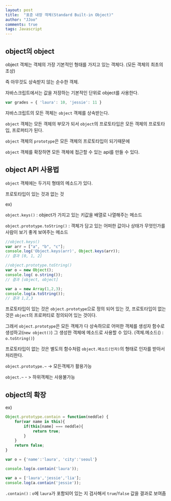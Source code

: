 ```yaml
---
layout: post
title:  "표준 내장 객체(Standard Built-in Object)"
author: "JJoo"
comments: true
tags: Javascript
---
```



## object의 object

object 객체는 객체의 가장 기본적인 형태를 가지고 있는 객체다. (모든 객체의 최초의 조상)

즉 아무것도 상속받지 않는 순수한 객체.

자바스크립트에서는 값을 저장하는 기본적인 단위로 object를 사용한다.


```javascript
var grades = { 'laura': 10, 'jessie': 11 }
```

자바스크립트의 모든 객체는 `object` 객체를 상속받는다.

`object` 객체는 모든 객체의 부모가 되서 `object`의 프로토타입은 모든 객체의 프로토타입, 프로퍼티가 된다. 

`object` 객체의 `prototype`은 모든 객체의 프로토타입이 되기때문에 

`object` 객체를 확장하면 모든 객체에 접근할 수 있는 api를 만들 수 있다. 



## object API 사용법 

`object` 객체에는 두가지 형태의 메소드가 있다. 

프로토타입이 있는 것과 없는 것

ex)

`object.keys()` : object가 가지고 있는 키값을 배열로 나열해주는 메소드

`object.prototype.toString()` : 객체가 담고 있는 어떠한 값이나 상태가 무엇인가를 사람이 보기 좋게 보여주는 메소드

```javascript
//object.keys() 
var arr = ["a", "b", "c"];
console.log('Object.keys(arr)', Object.keys(arr));
// 결과 [0, 1, 2]

//object.prototype.toString()
var o = new Object();
console.log( o.string());
// 결과 [object, object]

var a = new Array(1,2,3);
console.log(a.toString());
// 결과 1,2,3
```


프로토타입이 있는 것은 `object.prototype`으로 정의 되어 있는 것, 프로토타입이 없는 것은 `object`의 프로퍼티로 정의되어 있는 것이다.

그래서 `object.prototype`은 모든 객체가 다 상속하므로 어떠한 객체를 생성자 함수로 생성하고(`new object()`) 그 생성한 객체에 메소드로 사용할 수 있다. (객체.메소드() : `o.toString()`)

프로토타입이 없는 것은  별도의 함수처럼 `object.메소드(인자)`의 형태로 인자를 받아서 처리한다.

`object.prototype.~` -> 모든객체가 활용가능

`object.~` - > 하위객체는 사용불가능



## object의 확장 


ex)
```javascript
Object.prototype.contain = function(neddle) {
    for(var name in this){
        if(this[name] === neddle){
            return true;
        }
    }
    return false;
}

var o = {'name':'laura', 'city':'seoul'}

console.log(o.contain('laura')); 

var a = ['laura','jessie','lia'];
console.log(a.contain('jessie'));
```


`.contain()` : `o`에 `laura`가 포함되어 있는 지 검사해서 `true`/`false` 값을 결과로 보여줌 



